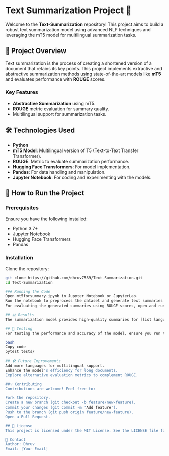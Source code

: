 # Text Summarization Project 📝

Welcome to the **Text-Summarization** repository! This project aims to build a robust text summarization model using advanced NLP techniques and leveraging the mT5 model for multilingual summarization tasks.

## 📖 Project Overview

Text summarization is the process of creating a shortened version of a document that retains its key points. This project implements extractive and abstractive summarization methods using state-of-the-art models like **mT5** and evaluates performance with **ROUGE** scores.

### Key Features
- **Abstractive Summarization** using mT5.
- **ROUGE** metric evaluation for summary quality.
- Multilingual support for summarization tasks.
  
## 🛠️ Technologies Used

- **Python**
- **mT5 Model**: Multilingual version of T5 (Text-to-Text Transfer Transformer).
- **ROUGE**: Metric to evaluate summarization performance.
- **Hugging Face Transformers**: For model implementation.
- **Pandas**: For data handling and manipulation.
- **Jupyter Notebook**: For coding and experimenting with the models.


## 🚀 How to Run the Project

### Prerequisites

Ensure you have the following installed:
- Python 3.7+
- Jupyter Notebook
- Hugging Face Transformers
- Pandas

### Installation

Clone the repository:

```bash
git clone https://github.com/dhruv7539/Text-Summarization.git
cd Text-Summarization

### Running the Code
Open mt5forsummary.ipynb in Jupyter Notebook or JupyterLab.
Run the notebook to preprocess the dataset and generate text summaries using the mT5 model.
For evaluating the generated summaries using ROUGE scores, open and run mt5forrouge.ipynb.

## 📊 Results
The summarization model provides high-quality summaries for [list languages], and performance is evaluated using the ROUGE metric, showcasing significant improvements over traditional methods.

## 🧪 Testing
For testing the performance and accuracy of the model, ensure you run the evaluation notebook:

bash
Copy code
pytest tests/

## 🛠️ Future Improvements
Add more languages for multilingual support.
Enhance the model's efficiency for long documents.
Explore alternative evaluation metrics to complement ROUGE.

##💡 Contributing
Contributions are welcome! Feel free to:

Fork the repository.
Create a new branch (git checkout -b feature/new-feature).
Commit your changes (git commit -m 'Add feature').
Push to the branch (git push origin feature/new-feature).
Open a Pull Request.

## 📜 License
This project is licensed under the MIT License. See the LICENSE file for more details.

👤 Contact
Author: Dhruv
Email: [Your Email]

